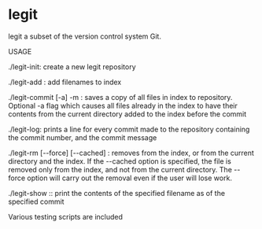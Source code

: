 # legit

legit a subset of the version control system Git.

USAGE

./legit-init: create a new legit repository 

./legit-add <filenames>: add filenames to index

./legit-commit [-a] -m <commit-message>: saves a copy of all files in index to repository. Optional -a flag which causes all files already in the index to have their contents from the current directory added to the index before the commit

./legit-log: prints a line for every commit made to the repository containing the commit number, and the commit message

./legit-rm [--force] [--cached] <filenames>: removes <filenames> from the index, or from the current directory and the index. If the --cached option is specified, the file is removed only from the index, and not from the current directory. The --force option will carry out the removal even if the user will lose work.

./legit-show <commit>:<filename>: print the contents of the specified filename as of the specified commit


Various testing scripts are included

